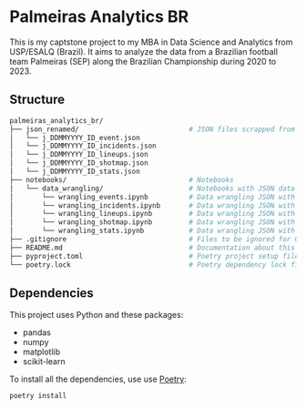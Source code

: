 # Palmeiras Analytics BR

This is my captstone project to my MBA in Data Science and Analytics from USP/ESALQ (Brazil). It aims to analyze the data from a Brazilian football team Palmeiras (SEP) along the Brazilian Championship during 2020 to 2023.

## Structure
```bash
palmeiras_analytics_br/
├── json_renamed/                           # JSON files scrapped from Sofascore with all Palmeiras matches. There are 5 different types of them.
│   └── j_DDMMYYYY_ID_event.json
│   └── j_DDMMYYYY_ID_incidents.json
│   └── j_DDMMYYYY_ID_lineups.json
│   └── j_DDMMYYYY_ID_shotmap.json
│   └── j_DDMMYYYY_ID_stats.json
├── notebooks/                              # Notebooks
│   └── data_wrangling/                     # Notebooks with JSON data wrangling 
│       └── wrangling_events.ipynb          # Data wrangling JSON with event data and generating events.csv as output
│       └── wrangling_incidents.ipynb       # Data wrangling JSON with incident data and generating incidents.csv as output
│       └── wrangling_lineups.ipynb         # Data wrangling JSON with lineups data and generating lineups.csv as output
│       └── wrangling_shotmap.ipynb         # Data wrangling JSON with shotmap data and generating shotmap.csv as output
│       └── wrangling_stats.ipynb           # Data wrangling JSON with stats data and generating stats.csv as output
├── .gitignore                              # Files to be ignored for Git
├── README.md                               # Documentation about this project
├── pyproject.toml                          # Poetry project setup file
└── poetry.lock                             # Poetry dependency lock file

```

## Dependencies

This project uses Python and these packages:

- pandas
- numpy
- matplotlib
- scikit-learn

To install all the dependencies, use use [Poetry](https://python-poetry.org/):

```bash
poetry install